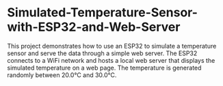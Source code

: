 # Simulated-Temperature-Sensor-with-ESP32-and-Web-Server
This project demonstrates how to use an ESP32 to simulate a temperature sensor and serve the data through a simple web server. The ESP32 connects to a WiFi network and hosts a local web server that displays the simulated temperature on a web page. The temperature is generated randomly between 20.0°C and 30.0°C.
